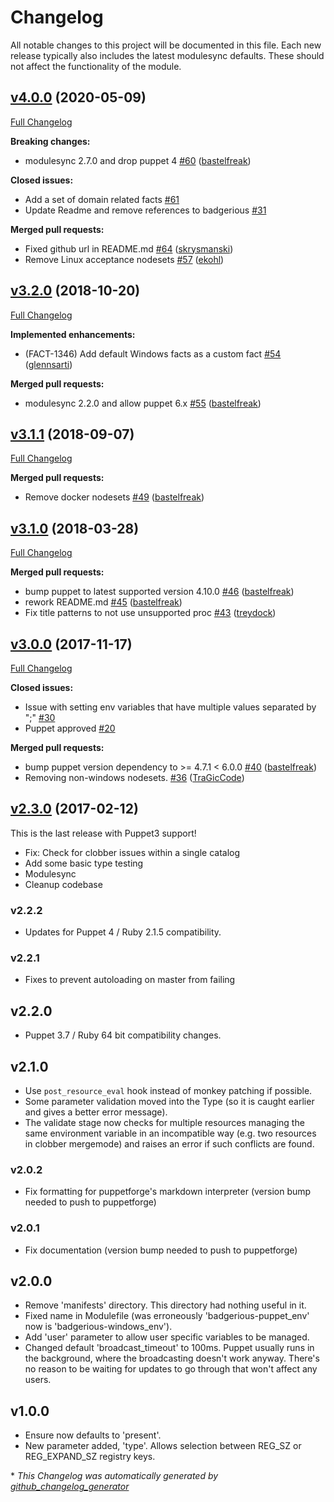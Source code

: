 # Changelog

All notable changes to this project will be documented in this file.
Each new release typically also includes the latest modulesync defaults.
These should not affect the functionality of the module.

## [v4.0.0](https://github.com/voxpupuli/puppet-windows_env/tree/v4.0.0) (2020-05-09)

[Full Changelog](https://github.com/voxpupuli/puppet-windows_env/compare/v3.2.0...v4.0.0)

**Breaking changes:**

- modulesync 2.7.0 and drop puppet 4 [\#60](https://github.com/voxpupuli/puppet-windows_env/pull/60) ([bastelfreak](https://github.com/bastelfreak))

**Closed issues:**

- Add a set of domain related facts [\#61](https://github.com/voxpupuli/puppet-windows_env/issues/61)
- Update Readme and remove references to badgerious [\#31](https://github.com/voxpupuli/puppet-windows_env/issues/31)

**Merged pull requests:**

- Fixed github url in README.md [\#64](https://github.com/voxpupuli/puppet-windows_env/pull/64) ([skrysmanski](https://github.com/skrysmanski))
- Remove Linux acceptance nodesets [\#57](https://github.com/voxpupuli/puppet-windows_env/pull/57) ([ekohl](https://github.com/ekohl))

## [v3.2.0](https://github.com/voxpupuli/puppet-windows_env/tree/v3.2.0) (2018-10-20)

[Full Changelog](https://github.com/voxpupuli/puppet-windows_env/compare/v3.1.1...v3.2.0)

**Implemented enhancements:**

- \(FACT-1346\) Add default Windows facts as a custom fact [\#54](https://github.com/voxpupuli/puppet-windows_env/pull/54) ([glennsarti](https://github.com/glennsarti))

**Merged pull requests:**

- modulesync 2.2.0 and allow puppet 6.x [\#55](https://github.com/voxpupuli/puppet-windows_env/pull/55) ([bastelfreak](https://github.com/bastelfreak))

## [v3.1.1](https://github.com/voxpupuli/puppet-windows_env/tree/v3.1.1) (2018-09-07)

[Full Changelog](https://github.com/voxpupuli/puppet-windows_env/compare/v3.1.0...v3.1.1)

**Merged pull requests:**

- Remove docker nodesets [\#49](https://github.com/voxpupuli/puppet-windows_env/pull/49) ([bastelfreak](https://github.com/bastelfreak))

## [v3.1.0](https://github.com/voxpupuli/puppet-windows_env/tree/v3.1.0) (2018-03-28)

[Full Changelog](https://github.com/voxpupuli/puppet-windows_env/compare/v3.0.0...v3.1.0)

**Merged pull requests:**

- bump puppet to latest supported version 4.10.0 [\#46](https://github.com/voxpupuli/puppet-windows_env/pull/46) ([bastelfreak](https://github.com/bastelfreak))
- rework README.md [\#45](https://github.com/voxpupuli/puppet-windows_env/pull/45) ([bastelfreak](https://github.com/bastelfreak))
- Fix title patterns to not use unsupported proc [\#43](https://github.com/voxpupuli/puppet-windows_env/pull/43) ([treydock](https://github.com/treydock))

## [v3.0.0](https://github.com/voxpupuli/puppet-windows_env/tree/v3.0.0) (2017-11-17)

[Full Changelog](https://github.com/voxpupuli/puppet-windows_env/compare/v2.3.0...v3.0.0)

**Closed issues:**

- Issue with setting env variables that have multiple values separated by ";" [\#30](https://github.com/voxpupuli/puppet-windows_env/issues/30)
- Puppet approved [\#20](https://github.com/voxpupuli/puppet-windows_env/issues/20)

**Merged pull requests:**

- bump puppet version dependency to \>= 4.7.1 \< 6.0.0 [\#40](https://github.com/voxpupuli/puppet-windows_env/pull/40) ([bastelfreak](https://github.com/bastelfreak))
- Removing non-windows nodesets. [\#36](https://github.com/voxpupuli/puppet-windows_env/pull/36) ([TraGicCode](https://github.com/TraGicCode))

## [v2.3.0](https://github.com/voxpupuli/puppet-windows_env/tree/v2.3.0) (2017-02-12)

This is the last release with Puppet3 support!
* Fix: Check for clobber issues within a single catalog
* Add some basic type testing
* Modulesync
* Cleanup codebase

### v2.2.2

- Updates for Puppet 4 / Ruby 2.1.5 compatibility.

### v2.2.1

- Fixes to prevent autoloading on master from failing

## v2.2.0

- Puppet 3.7 / Ruby 64 bit compatibility changes.

## v2.1.0

- Use `post_resource_eval` hook instead of monkey patching if possible.
- Some parameter validation moved into the Type (so it is caught earlier and
  gives a better error message).
- The validate stage now checks for multiple resources managing the same environment
  variable in an incompatible way (e.g. two resources in clobber mergemode) and raises
  an error if such conflicts are found.

### v2.0.2

- Fix formatting for puppetforge's markdown interpreter (version bump needed to push to puppetforge)

### v2.0.1

- Fix documentation (version bump needed to push to puppetforge)

## v2.0.0

- Remove 'manifests' directory. This directory had nothing useful in it.
- Fixed name in Modulefile (was erroneously 'badgerious-puppet_env' now is 'badgerious-windows_env').
- Add 'user' parameter to allow user specific variables to be managed.
- Changed default 'broadcast_timeout' to 100ms. Puppet usually runs in the background, where the broadcasting
  doesn't work anyway. There's no reason to be waiting for updates to go through that won't affect any users.

## v1.0.0

- Ensure now defaults to 'present'.
- New parameter added, 'type'. Allows selection between REG_SZ or REG_EXPAND_SZ registry keys.


\* *This Changelog was automatically generated by [github_changelog_generator](https://github.com/github-changelog-generator/github-changelog-generator)*
